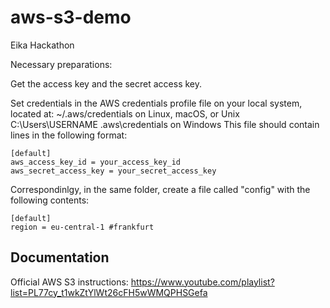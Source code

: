 # aws-s3-demo
Eika Hackathon

Necessary preparations:

Get the access key and the secret access key. 

Set credentials in the AWS credentials profile file on your local system, located at:
~/.aws/credentials on Linux, macOS, or Unix
C:\Users\USERNAME \.aws\credentials on Windows
This file should contain lines in the following format:

    [default]
    aws_access_key_id = your_access_key_id
    aws_secret_access_key = your_secret_access_key

Correspondinlgy, in the same folder, create a file called "config" with the following contents:
    
    [default]
    region = eu-central-1 #frankfurt


Documentation
-------
Official AWS S3 instructions: https://www.youtube.com/playlist?list=PL77cy_t1wkZtYlWt26cFH5wWMQPHSGefa



